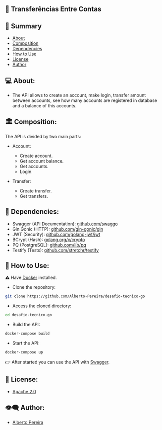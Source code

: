 ## 💼 Transferências Entre Contas

## 📝 Summary

- [About](#about)
- [Composition](#composition)
- [Dependencies](#dep)
- [How to Use](#howtouse)
- [License](#license)
- [Author](#author)

## 💻 About: <a name="about"></a>

- The API allows to create an account, make login, transfer amount between accounts, see how many accounts are registered in database and a balance of this accounts.

## 🏛 Composition: <a name="composition"></a>

The API is divided by two main parts:
  
  - Account:
    - Create account.
    - Get account balance.
    - Get accounts.
    - Login.
    
  - Transfer: 
    - Create transfer.
    - Get transfers.

## 🌴 Dependencies: <a name="dep"></a>

- Swagger (API Documentation): <a href="https://github.com/swaggo">github.com/swaggo</a>
- Gin Gonic (HTTP): <a href="https://github.com/gin-gonic/gin">github.com/gin-gonic/gin</a>
- JWT (Security): <a href="https://github.com/golang-jwt/jwt">github.com/golang-jwt/jwt</a>
- BCrypt (Hash): <a href="https://golang.org/x/crypto">golang.org/x/crypto</a>
- PQ (PostgreSQL): <a href="https://github.com/lib/pq">github.com/lib/pq</a>
- Testify (Tests): <a href="https://github.com/stretchr/testify">github.com/stretchr/testify</a>

## 🐳 How to Use: <a name="howtouse"></a>
⚠ Have <a href="https://www.docker.com/products/docker-desktop/">Docker</a> installed.
- Clone the repository:
```bash
git clone https://github.com/Alberto-Pereira/desafio-tecnico-go
```
- Access the cloned directory:
```bash
cd desafio-tecnico-go
```
- Build the API:
```bash
docker-compose build
```
- Start the API:
```bash
docker-compose up
```

👉 After started you can use the API with <a href="http://localhost:8080/swagger/index.html">Swagger</a>.

## 📃 License: <a name="license"></a>

- <a href="http://www.apache.org/licenses/LICENSE-2.0.html">Apache 2.0</a>

## 👁‍🗨 Author: <a name="author"></a>

- <a href="https://github.com/Alberto-Pereira">Alberto Pereira</a>

 
